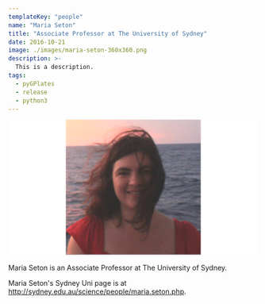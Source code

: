 ```yaml
---
templateKey: "people"
name: "Maria Seton"
title: "Associate Professor at The University of Sydney"
date: 2016-10-21
image: ./images/maria-seton-360x360.png
description: >-
  This is a description.
tags:
  - pyGPlates
  - release
  - python3
---
```


![Maria Seton](./images/maria-seton-1200x650.png)

Maria Seton is an Associate Professor at The University of Sydney.

Maria Seton's Sydney Uni page is at http://sydney.edu.au/science/people/maria.seton.php.

